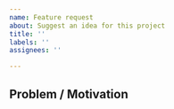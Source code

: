 ```yaml
---
name: Feature request
about: Suggest an idea for this project
title: ''
labels: ''
assignees: ''

---
```


## Problem / Motivation
